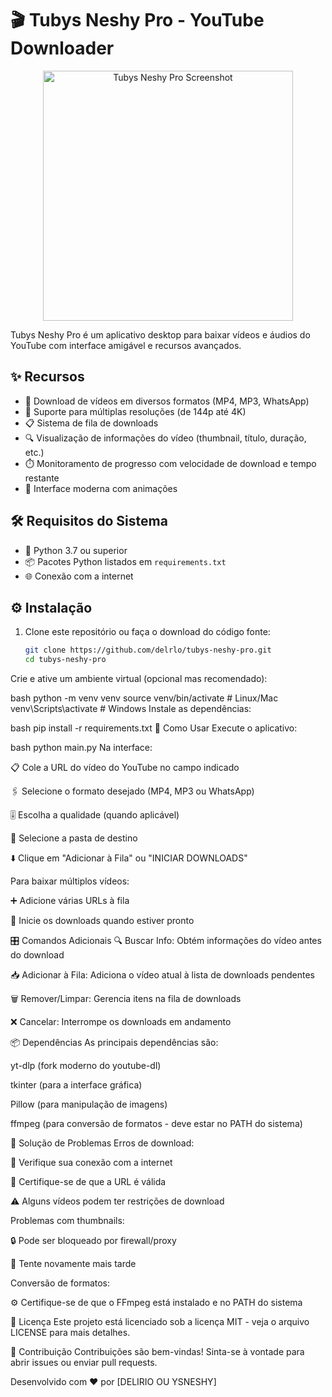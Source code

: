 # 🎬 Tubys Neshy Pro - YouTube Downloader

<p align="center">
<img src="https://i.ibb.co/chwqh0hm/program.png" width="400" alt="Tubys Neshy Pro Screenshot">
</p>

Tubys Neshy Pro é um aplicativo desktop para baixar vídeos e áudios do YouTube com interface amigável e recursos avançados.

## ✨ Recursos

- 🎥 Download de vídeos em diversos formatos (MP4, MP3, WhatsApp)
- 📶 Suporte para múltiplas resoluções (de 144p até 4K)
- 📋 Sistema de fila de downloads
- 🔍 Visualização de informações do vídeo (thumbnail, título, duração, etc.)
- ⏱️ Monitoramento de progresso com velocidade de download e tempo restante
- 🎨 Interface moderna com animações

## 🛠️ Requisitos do Sistema

- 🐍 Python 3.7 ou superior
- 📦 Pacotes Python listados em `requirements.txt`
- 🌐 Conexão com a internet

## ⚙️ Instalação

1. Clone este repositório ou faça o download do código fonte:
   ```bash
   git clone https://github.com/delrlo/tubys-neshy-pro.git
   cd tubys-neshy-pro
Crie e ative um ambiente virtual (opcional mas recomendado):

bash
python -m venv venv
source venv/bin/activate  # Linux/Mac
venv\Scripts\activate    # Windows
Instale as dependências:

bash
pip install -r requirements.txt
🚀 Como Usar
Execute o aplicativo:

bash
python main.py
Na interface:

📋 Cole a URL do vídeo do YouTube no campo indicado

🖇️ Selecione o formato desejado (MP4, MP3 ou WhatsApp)

🎚️ Escolha a qualidade (quando aplicável)

📁 Selecione a pasta de destino

⬇️ Clique em "Adicionar à Fila" ou "INICIAR DOWNLOADS"

Para baixar múltiplos vídeos:

➕ Adicione várias URLs à fila

🚦 Inicie os downloads quando estiver pronto

🎛️ Comandos Adicionais
🔍 Buscar Info: Obtém informações do vídeo antes do download

📥 Adicionar à Fila: Adiciona o vídeo atual à lista de downloads pendentes

🗑️ Remover/Limpar: Gerencia itens na fila de downloads

❌ Cancelar: Interrompe os downloads em andamento

📦 Dependências
As principais dependências são:

yt-dlp (fork moderno do youtube-dl)

tkinter (para a interface gráfica)

Pillow (para manipulação de imagens)

ffmpeg (para conversão de formatos - deve estar no PATH do sistema)

🚨 Solução de Problemas
Erros de download:

📡 Verifique sua conexão com a internet

🔗 Certifique-se de que a URL é válida

⚠️ Alguns vídeos podem ter restrições de download

Problemas com thumbnails:

🔒 Pode ser bloqueado por firewall/proxy

🔄 Tente novamente mais tarde

Conversão de formatos:

⚙️ Certifique-se de que o FFmpeg está instalado e no PATH do sistema

📜 Licença
Este projeto está licenciado sob a licença MIT - veja o arquivo LICENSE para mais detalhes.

🤝 Contribuição
Contribuições são bem-vindas! Sinta-se à vontade para abrir issues ou enviar pull requests.


Desenvolvido com ❤️ por [DELIRIO OU YSNESHY]